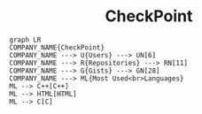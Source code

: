 <h1 align="center">CheckPoint</h1>

```mermaid
graph LR
COMPANY_NAME{CheckPoint}
COMPANY_NAME ---> U{Users} ---> UN[6]
COMPANY_NAME ---> R{Repositories} ---> RN[11]
COMPANY_NAME ---> G{Gists} ---> GN[28]
COMPANY_NAME ---> ML{Most Used<br>Languages}
ML --> C++[C++]
ML --> HTML[HTML]
ML --> C[C]
```
